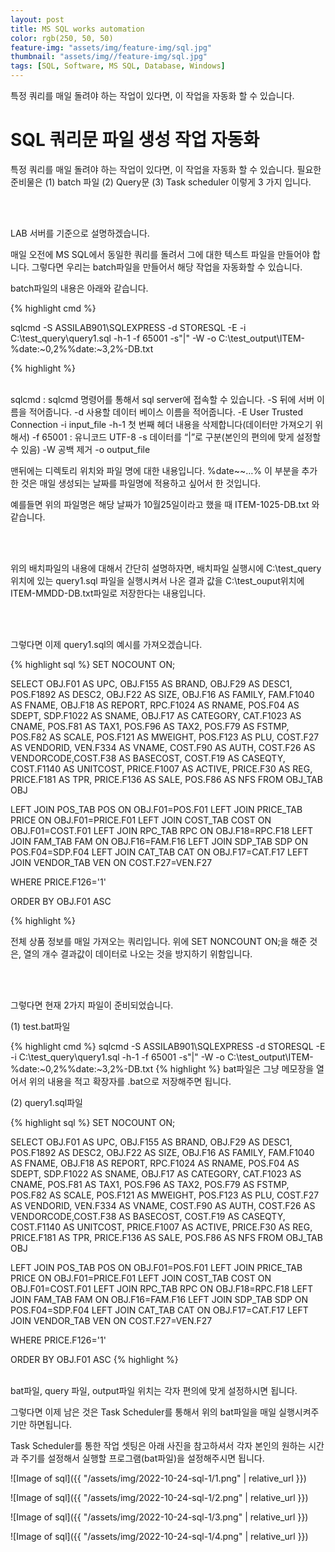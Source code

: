 ```yaml
---
layout: post
title: MS SQL works automation
color: rgb(250, 50, 50)
feature-img: "assets/img/feature-img/sql.jpg"
thumbnail: "assets/img//feature-img/sql.jpg"
tags: [SQL, Software, MS SQL, Database, Windows]
---
```



특정 쿼리를 매일 돌려야 하는 작업이 있다면, 이 작업을 자동화 할 수 있습니다.

# SQL 쿼리문 파일 생성 작업 자동화


특정 쿼리를 매일 돌려야 하는 작업이 있다면, 이 작업을 자동화 할 수 있습니다.
필요한 준비물은 
(1)	batch 파일
(2)	Query문
(3)	Task scheduler
이렇게 3 가지 입니다.


<br>
<br>

LAB 서버를 기준으로 설명하겠습니다.

매일 오전에 MS SQL에서 동일한 쿼리를 돌려서 그에 대한 텍스트 파일을 만들어야 합니다.
그렇다면 우리는 batch파일을 만들어서 해당 작업을 자동화할 수 있습니다.

batch파일의 내용은 아래와 같습니다.

{% highlight cmd %}

sqlcmd -S ASSILAB901\SQLEXPRESS -d STORESQL -E -i C:\test_query\query1.sql -h-1 -f 65001 -s"|" -W -o C:\test_output\ITEM-%date:~0,2%%date:~3,2%-DB.txt

{% highlight %}
<br>
<br>

sqlcmd : sqlcmd 명령어를 통해서 sql server에 접속할 수 있습니다.
-S 뒤에 서버 이름을 적어줍니다.
-d 사용할 데이터 베이스 이름을 적어줍니다.
-E User Trusted Connection
-i input_file
-h-1 첫 번째 헤더 내용을 삭제합니다(데이터만 가져오기 위해서)
-f 65001 : 유니코드 UTF-8
-s 데이터를 “|”로 구분(본인의 편의에 맞게 설정할 수 있음)
-W 공백 제거
-o output_file


맨뒤에는 디렉토리 위치와 파일 명에 대한 내용입니다.
%date~~…% 이 부분을 추가한 것은 매일 생성되는 날짜를 파일명에 적용하고 싶어서 한 것입니다.

예를들면 위의 파일명은 해당 날짜가 10월25일이라고 했을 때
ITEM-1025-DB.txt 와 같습니다.

<br>
<br>

위의 배치파일의 내용에 대해서 간단히 설명하자면,
배치파일 실행시에
C:\test_query위치에 있는 query1.sql 파일을 실행시켜서 나온 결과 값을
C:\test_ouput위치에 ITEM-MMDD-DB.txt파일로 저장한다는 내용입니다.


<br>
<br>

그렇다면 이제 query1.sql의 예시를 가져오겠습니다.

{% highlight sql %}
SET NOCOUNT ON;

SELECT OBJ.F01 AS UPC, OBJ.F155 AS BRAND, OBJ.F29 AS DESC1, POS.F1892 AS DESC2, OBJ.F22 AS SIZE, 
OBJ.F16 AS FAMILY, FAM.F1040 AS FNAME, OBJ.F18 AS REPORT, RPC.F1024 AS RNAME, POS.F04 AS SDEPT, SDP.F1022 AS SNAME,
OBJ.F17 AS CATEGORY, CAT.F1023 AS CNAME,
POS.F81 AS TAX1, POS.F96 AS TAX2, POS.F79 AS FSTMP, POS.F82 AS SCALE, POS.F121 AS MWEIGHT, 
POS.F123 AS PLU, COST.F27 AS VENDORID, VEN.F334 AS VNAME, COST.F90 AS AUTH, COST.F26 AS VENDORCODE,COST.F38 AS BASECOST, 
COST.F19 AS CASEQTY, COST.F1140 AS UNITCOST, PRICE.F1007 AS ACTIVE, PRICE.F30 AS REG, 
PRICE.F181 AS TPR, PRICE.F136 AS SALE, POS.F86 AS NFS FROM OBJ_TAB OBJ

LEFT JOIN POS_TAB POS ON OBJ.F01=POS.F01 
LEFT JOIN PRICE_TAB PRICE ON OBJ.F01=PRICE.F01
LEFT JOIN COST_TAB COST ON OBJ.F01=COST.F01 
LEFT JOIN RPC_TAB RPC ON OBJ.F18=RPC.F18
LEFT JOIN FAM_TAB FAM ON OBJ.F16=FAM.F16
LEFT JOIN SDP_TAB SDP ON POS.F04=SDP.F04
LEFT JOIN CAT_TAB CAT ON OBJ.F17=CAT.F17
LEFT JOIN VENDOR_TAB VEN ON COST.F27=VEN.F27

WHERE PRICE.F126='1'

ORDER BY OBJ.F01 ASC

{% highlight %}

전체 상품 정보를 매일 가져오는 쿼리입니다.
위에 SET NONCOUNT ON;을 해준 것은, 열의 개수 결과값이 데이터로 나오는 것을 방지하기 위함입니다.

<br>
<br>

그렇다면 현재 2가지 파일이 준비되었습니다.

(1)	test.bat파일

{% highlight cmd %}
sqlcmd -S ASSILAB901\SQLEXPRESS -d STORESQL -E -i C:\test_query\query1.sql -h-1 -f 65001 -s"|" -W -o C:\test_output\ITEM-%date:~0,2%%date:~3,2%-DB.txt
{% highlight %}
bat파일은 그냥 메모장을 열어서 위의 내용을 적고 확장자를 .bat으로 저장해주면 됩니다.

(2)	query1.sql파일

{% highlight sql %}
SET NOCOUNT ON;

SELECT OBJ.F01 AS UPC, OBJ.F155 AS BRAND, OBJ.F29 AS DESC1, POS.F1892 AS DESC2, OBJ.F22 AS SIZE, 
OBJ.F16 AS FAMILY, FAM.F1040 AS FNAME, OBJ.F18 AS REPORT, RPC.F1024 AS RNAME, POS.F04 AS SDEPT, SDP.F1022 AS SNAME,
OBJ.F17 AS CATEGORY, CAT.F1023 AS CNAME,
POS.F81 AS TAX1, POS.F96 AS TAX2, POS.F79 AS FSTMP, POS.F82 AS SCALE, POS.F121 AS MWEIGHT, 
POS.F123 AS PLU, COST.F27 AS VENDORID, VEN.F334 AS VNAME, COST.F90 AS AUTH, COST.F26 AS VENDORCODE,COST.F38 AS BASECOST, 
COST.F19 AS CASEQTY, COST.F1140 AS UNITCOST, PRICE.F1007 AS ACTIVE, PRICE.F30 AS REG, 
PRICE.F181 AS TPR, PRICE.F136 AS SALE, POS.F86 AS NFS FROM OBJ_TAB OBJ

LEFT JOIN POS_TAB POS ON OBJ.F01=POS.F01 
LEFT JOIN PRICE_TAB PRICE ON OBJ.F01=PRICE.F01
LEFT JOIN COST_TAB COST ON OBJ.F01=COST.F01 
LEFT JOIN RPC_TAB RPC ON OBJ.F18=RPC.F18
LEFT JOIN FAM_TAB FAM ON OBJ.F16=FAM.F16
LEFT JOIN SDP_TAB SDP ON POS.F04=SDP.F04
LEFT JOIN CAT_TAB CAT ON OBJ.F17=CAT.F17
LEFT JOIN VENDOR_TAB VEN ON COST.F27=VEN.F27

WHERE PRICE.F126='1'

ORDER BY OBJ.F01 ASC
{% highlight %}
<br>
<br>

bat파일, query 파일, output파일 위치는 각자 편의에 맞게 설정하시면 됩니다.

그렇다면 이제 남은 것은 Task Scheduler를 통해서 위의 bat파일을 매일 실행시켜주기만 하면됩니다.

Task Scheduler를 통한 작업 셋팅은 아래 사진을 참고하셔서 각자 본인의 원하는 시간과 주기를 설정해서 실행할 프로그램(bat파일)을 설정해주시면 됩니다.

![Image of sql]({{ "/assets/img/2022-10-24-sql-1/1.png" | relative_url }})

![Image of sql]({{ "/assets/img/2022-10-24-sql-1/2.png" | relative_url }})

![Image of sql]({{ "/assets/img/2022-10-24-sql-1/3.png" | relative_url }})

![Image of sql]({{ "/assets/img/2022-10-24-sql-1/4.png" | relative_url }})
